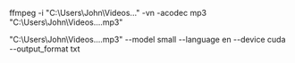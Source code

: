 ffmpeg -i "C:\Users\John\Videos\..." -vn -acodec mp3 "C:\Users\John\Videos\....mp3"

"C:\Users\John\Videos\....mp3" --model small --language en --device cuda --output_format txt